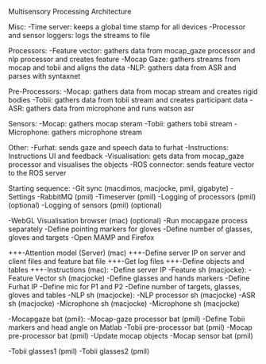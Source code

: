 Multisensory Processing Architecture

Misc:
-Time server: keeps a global time stamp for all devices
-Processor and sensor loggers: logs the streams to file

Processors:
-Feature vector: gathers data from mocap_gaze processor and nlp processor and creates feature
-Mocap Gaze: gathers streams from mocap and tobii and aligns the data
-NLP: gathers data from ASR and parses with syntaxnet

Pre-Processors:
-Mocap: gathers data from mocap stream and creates rigid bodies
-Tobii: gathers data from tobii stream and creates participant data
-ASR: gathers data from microphone and runs watson asr

Sensors:
-Mocap: gathers mocap steram
-Tobii: gathers tobii stream
-Microphone: gathers microphone stream

Other:
-Furhat: sends gaze and speech data to furhat
-Instructions: Instructions UI and feedback
-Visualisation: gets data from mocap_gaze processor and visualises the objects
-ROS connector: sends feature vector to the ROS server

Starting sequence:
-Git sync (macdimos, macjocke, pmil, gigabyte)
-Settings
-RabbitMQ (pmil)
-Timeserver (pmil)
    -Logging of processors (pmil) (optional)
    -Logging of sensors (pmil) (optional)

-WebGL Visualisation browser (mac) (optional)
    -Run mocapgaze process separately
    -Define pointing markers for gloves
    -Define number of glasses, gloves and targets
    -Open MAMP and Firefox

+++-Attention model (Server) (mac)
    +++-Define server IP on server and client files and feature bat file
    +++-Get log files
    +++-Define objects and tables
+++-Instructions (mac):
    -Define server IP
-Feature sh (macjocke):
    -Feature Vector sh (macjocke)
        -Define glasses and hands markers
        -Define Furhat IP
        -Define mic for P1 and P2
        -Define number of targets, glasses, gloves and tables
    -NLP sh (macjocke):
        -NLP processor sh (macjocke)
        -ASR sh (macjocke)
        -Microphone sh (macjocke)
        -Microphone sh (macjocke)

-Mocapgaze bat (pmil):
    -Mocap-gaze processor bat (pmil)
        -Define Tobii markers and head angle on Matlab
    -Tobii pre-processor bat (pmil)
    -Mocap pre-processor bat (pmil)
        -Update mocap objects
    -Mocap sensor bat (pmil)

-Tobii glasses1 (pmil)
-Tobii glasses2 (pmil)
